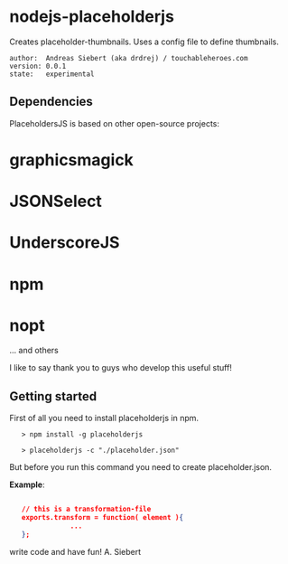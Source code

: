 nodejs-placeholderjs
====================

Creates placeholder-thumbnails. Uses a config file to define thumbnails.

    author:  Andreas Siebert (aka drdrej) / touchableheroes.com
    version: 0.0.1
    state:   experimental


## Dependencies

PlaceholdersJS is based on other open-source projects:
# graphicsmagick
# JSONSelect
# UnderscoreJS
# npm
# nopt
... and others

I like to say thank you to guys who develop this useful stuff!

## Getting started

First of all you need to install placeholderjs in npm.
```
   > npm install -g placeholderjs
```


```
   > placeholderjs -c "./placeholder.json"
```
But before you run this command you need to create placeholder.json.

**Example**:
```json

   // this is a transformation-file
   exports.transform = function( element ){
               ...
   };
```


write code and have fun!
A. Siebert
